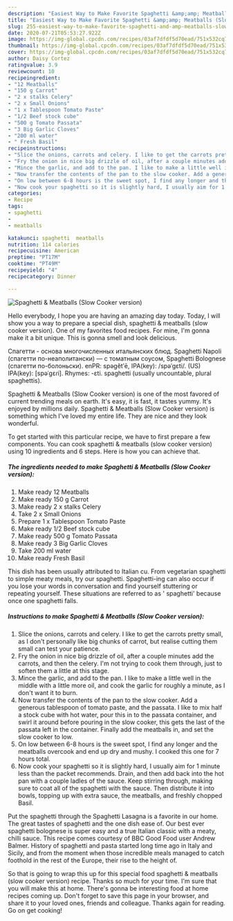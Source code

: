 ```yaml
---
description: "Easiest Way to Make Favorite Spaghetti &amp;amp; Meatballs (Slow Cooker version)"
title: "Easiest Way to Make Favorite Spaghetti &amp;amp; Meatballs (Slow Cooker version)"
slug: 255-easiest-way-to-make-favorite-spaghetti-and-amp-meatballs-slow-cooker-version
date: 2020-07-21T05:53:27.922Z
image: https://img-global.cpcdn.com/recipes/03af7dfdf5d70ead/751x532cq70/spaghetti-meatballs-slow-cooker-version-recipe-main-photo.jpg
thumbnail: https://img-global.cpcdn.com/recipes/03af7dfdf5d70ead/751x532cq70/spaghetti-meatballs-slow-cooker-version-recipe-main-photo.jpg
cover: https://img-global.cpcdn.com/recipes/03af7dfdf5d70ead/751x532cq70/spaghetti-meatballs-slow-cooker-version-recipe-main-photo.jpg
author: Daisy Cortez
ratingvalue: 3.9
reviewcount: 10
recipeingredient:
- "12 Meatballs"
- "150 g Carrot"
- "2 x stalks Celery"
- "2 x Small Onions"
- "1 x Tablespoon Tomato Paste"
- "1/2 Beef stock cube"
- "500 g Tomato Passata"
- "3 Big Garlic Cloves"
- "200 ml water"
- " Fresh Basil"
recipeinstructions:
- "Slice the onions, carrots and celery. I like to get the carrots pretty small, as I don&#39;t personally like big chunks of carrot, but realise cutting them small can test your patience."
- "Fry the onion in nice big drizzle of oil, after a couple minutes add the carrots, and then the celery. I&#39;m not trying to cook them through, just to soften them a little at this stage."
- "Mince the garlic, and add to the pan. I like to make a little well in the middle with a little more oil, and cook the garlic for roughly a minute, as I don&#39;t want it to burn."
- "Now transfer the contents of the pan to the slow cooker. Add a generous tablespoon of tomato paste, and the passata. I like to mix half a stock cube with hot water, pour this in to the passata container, and swirl it around before pouring in the slow cooker, this gets the last of the passata left in the container. Finally add the meatballs in, and set the slow cooker to low."
- "On low between 6-8 hours is the sweet spot, I find any longer and the meatballs overcook and end up dry and mushy. I cooked this one for 7 hours total."
- "Now cook your spaghetti so it is slightly hard, I usually aim for 1 minute less than the packet recommends. Drain, and then add back into the hot pan with a couple ladles of the sauce. Keep stirring through, making sure to coat all of the spaghetti with the sauce. Then distribute it into bowls, topping up with extra sauce, the meatballs, and freshly chopped Basil."
categories:
- Recipe
tags:
- spaghetti
- 
- meatballs

katakunci: spaghetti  meatballs 
nutrition: 114 calories
recipecuisine: American
preptime: "PT17M"
cooktime: "PT49M"
recipeyield: "4"
recipecategory: Dinner

---
```



![Spaghetti &amp; Meatballs (Slow Cooker version)](https://img-global.cpcdn.com/recipes/03af7dfdf5d70ead/751x532cq70/spaghetti-meatballs-slow-cooker-version-recipe-main-photo.jpg)

Hello everybody, I hope you are having an amazing day today. Today, I will show you a way to prepare a special dish, spaghetti &amp; meatballs (slow cooker version). One of my favorites food recipes. For mine, I'm gonna make it a bit unique. This is gonna smell and look delicious.

Cпагетти - основа многочисленных итальянских блюд. Spaghetti Napoli (спагетти по-неаполитански) — с томатным соусом, Spaghetti Bolognese (спагетти по-болоньски). enPR: spəgĕtʹē, IPA(key): /spəˈɡɛti/. (US) IPA(key): [spəˈɡɛɾi]. Rhymes: -ɛti. spaghetti (usually uncountable, plural spaghettis).

Spaghetti &amp; Meatballs (Slow Cooker version) is one of the most favored of current trending meals on earth. It's easy, it is fast, it tastes yummy. It's enjoyed by millions daily. Spaghetti &amp; Meatballs (Slow Cooker version) is something which I've loved my entire life. They are nice and they look wonderful.


To get started with this particular recipe, we have to first prepare a few components. You can cook spaghetti &amp; meatballs (slow cooker version) using 10 ingredients and 6 steps. Here is how you can achieve that.

<!--inarticleads1-->

##### The ingredients needed to make Spaghetti &amp; Meatballs (Slow Cooker version):

1. Make ready 12 Meatballs
1. Make ready 150 g Carrot
1. Make ready 2 x stalks Celery
1. Take 2 x Small Onions
1. Prepare 1 x Tablespoon Tomato Paste
1. Make ready 1/2 Beef stock cube
1. Make ready 500 g Tomato Passata
1. Make ready 3 Big Garlic Cloves
1. Take 200 ml water
1. Make ready  Fresh Basil


This dish has been usually attributed to Italian cu. From vegetarian spaghetti to simple meaty meals, try our spaghetti. Spaghetti-ing can also occur if you lose your words in conversation and find yourself stuttering or repeating yourself. These situations are referred to as &#39; spaghetti&#39; because once one spaghetti falls. 

<!--inarticleads2-->

##### Instructions to make Spaghetti &amp; Meatballs (Slow Cooker version):

1. Slice the onions, carrots and celery. I like to get the carrots pretty small, as I don&#39;t personally like big chunks of carrot, but realise cutting them small can test your patience.
1. Fry the onion in nice big drizzle of oil, after a couple minutes add the carrots, and then the celery. I&#39;m not trying to cook them through, just to soften them a little at this stage.
1. Mince the garlic, and add to the pan. I like to make a little well in the middle with a little more oil, and cook the garlic for roughly a minute, as I don&#39;t want it to burn.
1. Now transfer the contents of the pan to the slow cooker. Add a generous tablespoon of tomato paste, and the passata. I like to mix half a stock cube with hot water, pour this in to the passata container, and swirl it around before pouring in the slow cooker, this gets the last of the passata left in the container. Finally add the meatballs in, and set the slow cooker to low.
1. On low between 6-8 hours is the sweet spot, I find any longer and the meatballs overcook and end up dry and mushy. I cooked this one for 7 hours total.
1. Now cook your spaghetti so it is slightly hard, I usually aim for 1 minute less than the packet recommends. Drain, and then add back into the hot pan with a couple ladles of the sauce. Keep stirring through, making sure to coat all of the spaghetti with the sauce. Then distribute it into bowls, topping up with extra sauce, the meatballs, and freshly chopped Basil.


Put the spaghetti through the Spaghetti Lasagna is a favorite in our home. The great tastes of spaghetti and the one dish ease of. Our best ever spaghetti bolognese is super easy and a true Italian classic with a meaty, chilli sauce. This recipe comes courtesy of BBC Good Food user Andrew Balmer. History of spaghetti and pasta started long time ago in Italy and Sicily, and from the moment when those incredible meals managed to catch foothold in the rest of the Europe, their rise to the height of. 

So that is going to wrap this up for this special food spaghetti &amp; meatballs (slow cooker version) recipe. Thanks so much for your time. I'm sure that you will make this at home. There's gonna be interesting food at home recipes coming up. Don't forget to save this page in your browser, and share it to your loved ones, friends and colleague. Thanks again for reading. Go on get cooking!

